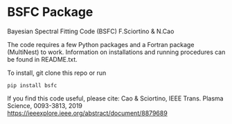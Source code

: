 # BSFC Package

Bayesian Spectral Fitting Code (BSFC)
F.Sciortino & N.Cao

The code requires a few Python packages and a Fortran package (MultiNest) to work. Information on installations and running procedures can be found in README.txt. 

To install, git clone this repo or run
```
pip install bsfc
```

If you find this code useful, please cite:
Cao & Sciortino, IEEE Trans. Plasma Science, 0093-3813, 2019 
https://ieeexplore.ieee.org/abstract/document/8879689
